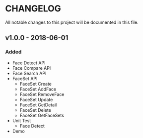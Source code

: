 CHANGELOG
==========
All notable changes to this project will be documented in this file.

## v1.0.0 - 2018-06-01
### Added
* Face Detect API
* Face Compare API
* Face Search API
* FaceSet API
  * FaceSet Create
  * FaceSet AddFace
  * FaceSet RemoveFace
  * FaceSet Update
  * FaceSet GetDetail
  * FaceSet Delete
  * FaceSet GetFaceSets
* Unit Test
  * Face Detect
* Demo


